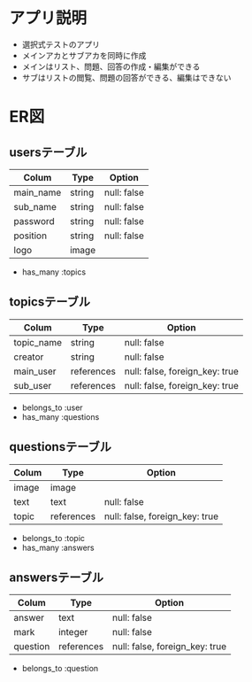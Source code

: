 # アプリ説明
- 選択式テストのアプリ
- メインアカとサブアカを同時に作成
- メインはリスト、問題、回答の作成・編集ができる
- サブはリストの閲覧、問題の回答ができる、編集はできない

# ER図

## usersテーブル

| Colum     | Type   | Option      |
| --------- | ------ | ----------- |
| main_name | string | null: false |
| sub_name  | string | null: false |
| password  | string | null: false |
| position  | string | null: false |
| logo      | image  |             |

- has_many :topics

## topicsテーブル

| Colum      | Type       | Option                         |
| ---------- | ---------- | ------------------------------ |
| topic_name | string     | null: false                    |
| creator    | string     | null: false                    |
| main_user  | references | null: false, foreign_key: true |
| sub_user   | references | null: false, foreign_key: true |

- belongs_to :user
- has_many :questions

## questionsテーブル

| Colum | Type       | Option                         |
| ----- | ---------- | ------------------------------ |
| image | image      |                                |
| text  | text       | null: false                    |
| topic | references | null: false, foreign_key: true |

- belongs_to :topic
- has_many :answers

## answersテーブル

| Colum    | Type       | Option                         |
| -------- | ---------- | ------------------------------ |
| answer   | text       | null: false                    |
| mark     | integer    | null: false                    |
| question | references | null: false, foreign_key: true |

- belongs_to :question

